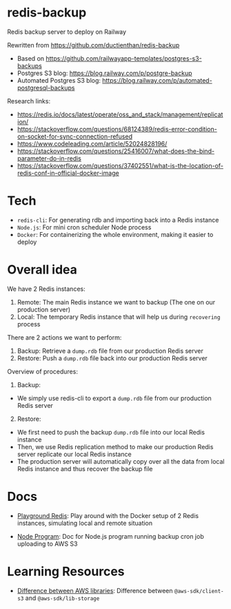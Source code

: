 # redis-backup

Redis backup server to deploy on Railway

Rewritten from https://github.com/ductienthan/redis-backup

- Based on https://github.com/railwayapp-templates/postgres-s3-backups
- Postgres S3 blog: https://blog.railway.com/p/postgre-backup
- Automated Postgres S3 blog: https://blog.railway.com/p/automated-postgresql-backups

Research links:

- https://redis.io/docs/latest/operate/oss_and_stack/management/replication/
- https://stackoverflow.com/questions/68124389/redis-error-condition-on-socket-for-sync-connection-refused
- https://www.codeleading.com/article/52024828196/
- https://stackoverflow.com/questions/25416007/what-does-the-bind-parameter-do-in-redis
- https://stackoverflow.com/questions/37402551/what-is-the-location-of-redis-conf-in-official-docker-image

# Tech

- `redis-cli`: For generating rdb and importing back into a Redis instance
- `Node.js`: For mini cron scheduler Node process
- `Docker`: For containerizing the whole environment, making it easier to deploy

# Overall idea

We have 2 Redis instances:

1. Remote: The main Redis instance we want to backup (The one on our production server)
2. Local: The temporary Redis instance that will help us during `recovering` process

There are 2 actions we want to perform:

1. Backup: Retrieve a `dump.rdb` file from our production Redis server
2. Restore: Push a `dump.rdb` file back into our production Redis server

Overview of procedures:

1. Backup:

- We simply use redis-cli to export a `dump.rdb` file from our production Redis server

2. Restore:

- We first need to push the backup `dump.rdb` file into our local Redis instance
- Then, we use Redis replication method to make our production Redis server replicate our local Redis instance
- The production server will automatically copy over all the data from local Redis instance and thus recover the backup file

# Docs

- [Playground Redis](./docs/playground-redis.md): Play around with the Docker setup of 2 Redis instances, simulating local and remote situation

- [Node Program](./docs/node-program.md): Doc for Node.js program running backup cron job uploading to AWS S3

# Learning Resources

- [Difference between AWS libraries](./docs/difference-aws-libraries.md): Difference between `@aws-sdk/client-s3` and `@aws-sdk/lib-storage`
